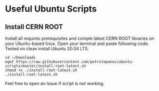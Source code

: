 # Useful Ubuntu Scripts

## Install CERN ROOT

Install all requires prerequisites and comple latest CERN ROOT libraries on your Ubuntu-based linux. Open your terminal and paste following code. Tested on clean install Ubuntu 20.04 LTS.

```
cd ~/Downloads
wget https://raw.githubusercontent.com/petrstepanov/ubuntu-scripts/master/install-root-latest.sh
chmod +x ./install-root-latest.sh
./install-root-latest.sh
```
Feel free to open an Issue if script is not working.
